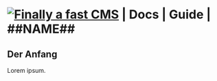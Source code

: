[![Finally a fast CMS](https://www.finally-a-fast.com/logos/logo-cms-readme.jpg)](https://www.finally-a-fast.com/) | Docs | Guide | ##NAME##
============================

Der Anfang
---------------

Lorem ipsum.
